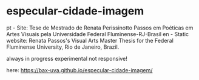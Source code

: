 # especular-cidade-imagem
pt - Site: Tese de Mestrado de Renata Perissinotto Passos em Poéticas em Artes Visuais pela Universidade Federal Fluminense-RJ-Brasil
en - Static website: Renata Passos's Visual Arts Master Thesis for the Federal Fluminense University, Rio de Janeiro, Brazil.

always in progress
experimental
not responsive!

here:
https://bax-uva.github.io/especular-cidade-imagem/

